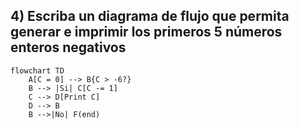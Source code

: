 ## 4) Escriba un diagrama de flujo que permita generar e imprimir los primeros 5 números enteros negativos
```mermaid
flowchart TD
    A[C = 0] --> B{C > -6?}
    B --> |Si| C[C -= 1]
    C --> D[Print C]
    D --> B
    B -->|No| F(end)
